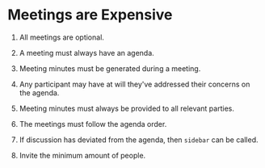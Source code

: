 # Meetings are Expensive
1. All meetings are optional.

2. A meeting must always have an agenda.

3. Meeting minutes must be generated during a meeting.

4. Any participant may have at will they've addressed their concerns on the agenda.

5. Meeting minutes must always be provided to all relevant parties.

6. The meetings must follow the agenda order.

7. If discussion has deviated from the agenda, then `sidebar` can be called.

8. Invite the minimum amount of people.
